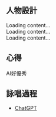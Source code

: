 ## 人物設計

<script src="https://cdn.jsdelivr.net/npm/js-yaml@4/dist/js-yaml.min.js"></script>
<script src="https://posetmage.com/cdn/js/parser/convertYamlToHtml.js"></script>
<script src="https://posetmage.com/cdn/js/parser/EmbbedHtmlFromYaml.js"></script>


<div yml-path="../Basic/Grumm.yml" html-path="https://shinra.posetmage.com/Grimoire/Forging/character/advance.html" height="700px">
    Loading content...
</div>

<div yml-path="../Basic/Elysia.yml" html-path="https://shinra.posetmage.com/Grimoire/Forging/character/advance.html" height="700px">
    Loading content...
</div>

<div yml-path="../Basic/Skrik.yml" html-path="https://shinra.posetmage.com/Grimoire/Forging/character/advance.html" height="700px">
    Loading content...
</div>


## 心得
AI好優秀

## 詠唱過程
* [ChatGPT](./chatgpt.html)
